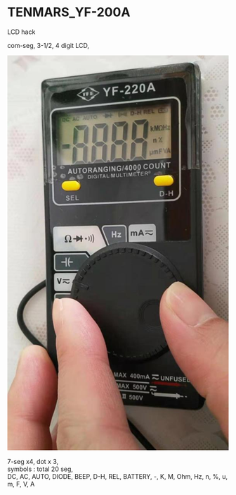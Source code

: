 # TENMARS_YF-200A
LCD hack  

com-seg, 3-1/2, 4 digit LCD,  

![TENMARS_YF-220A_LCD.jpg](TENMARS_YF-220A_LCD.jpg)

7-seg x4, dot x 3,  
symbols : total 20 seg,  
DC, AC, AUTO, DIODE, BEEP, D-H, REL, BATTERY, -, K, M, Ohm, Hz, n, %, u, m, F, V, A  


